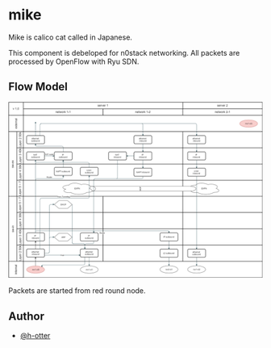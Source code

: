 # mike

Mike is calico cat called in Japanese.

This component is debeloped for n0stack networking.
All packets are processed by OpenFlow with Ryu SDN.

## Flow Model

![](doc/flow.png)

Packets are started from red round node.

## Author

- [@h-otter](https://github.com/h-otter)

